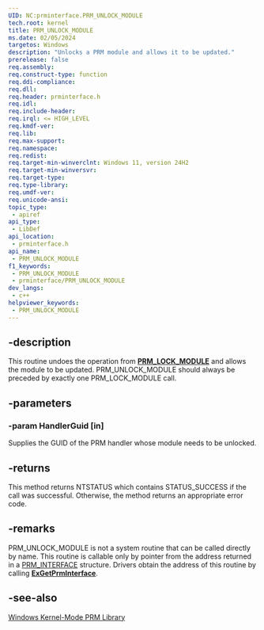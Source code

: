 ```yaml
---
UID: NC:prminterface.PRM_UNLOCK_MODULE
tech.root: kernel
title: PRM_UNLOCK_MODULE
ms.date: 02/05/2024
targetos: Windows
description: "Unlocks a PRM module and allows it to be updated."
prerelease: false
req.assembly: 
req.construct-type: function
req.ddi-compliance: 
req.dll: 
req.header: prminterface.h
req.idl: 
req.include-header: 
req.irql: <= HIGH_LEVEL
req.kmdf-ver: 
req.lib: 
req.max-support: 
req.namespace: 
req.redist: 
req.target-min-winverclnt: Windows 11, version 24H2
req.target-min-winversvr: 
req.target-type: 
req.type-library: 
req.umdf-ver: 
req.unicode-ansi: 
topic_type:
 - apiref
api_type:
 - LibDef
api_location:
 - prminterface.h
api_name:
 - PRM_UNLOCK_MODULE
f1_keywords:
 - PRM_UNLOCK_MODULE
 - prminterface/PRM_UNLOCK_MODULE
dev_langs:
 - c++
helpviewer_keywords:
 - PRM_UNLOCK_MODULE
---
```


## -description

This routine undoes the operation from [**PRM_LOCK_MODULE**](./nc-prminterface-prm_lock_module.md) and allows the module to be updated. PRM_UNLOCK_MODULE should always be preceded by exactly one PRM_LOCK_MODULE call.

## -parameters

### -param HandlerGuid [in]

Supplies the GUID of the PRM handler whose module needs to be unlocked.

## -returns

This method returns NTSTATUS which contains STATUS_SUCCESS if the call was successful. Otherwise, the method returns an appropriate error code.

## -remarks

PRM_UNLOCK_MODULE is not a system routine that can be called directly by name. This routine is callable only by pointer from the address returned in a [PRM_INTERFACE](./ns-prminterface-prm_interface.md) structure. Drivers obtain the address of this routine by calling [**ExGetPrmInterface**](./nf-prminterface-exgetprminterface.md).

## -see-also

[Windows Kernel-Mode PRM Library](/windows-hardware/drivers/kernel/windows-kernel-mode-prm-library)